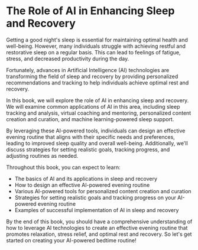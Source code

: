 The Role of AI in Enhancing Sleep and Recovery
============================================================

Getting a good night's sleep is essential for maintaining optimal health and well-being. However, many individuals struggle with achieving restful and restorative sleep on a regular basis. This can lead to feelings of fatigue, stress, and decreased productivity during the day.

Fortunately, advances in Artificial Intelligence (AI) technologies are transforming the field of sleep and recovery by providing personalized recommendations and tracking to help individuals achieve optimal rest and recovery.

In this book, we will explore the role of AI in enhancing sleep and recovery. We will examine common applications of AI in this area, including sleep tracking and analysis, virtual coaching and mentoring, personalized content creation and curation, and machine learning-powered sleep support.

By leveraging these AI-powered tools, individuals can design an effective evening routine that aligns with their specific needs and preferences, leading to improved sleep quality and overall well-being. Additionally, we'll discuss strategies for setting realistic goals, tracking progress, and adjusting routines as needed.

Throughout this book, you can expect to learn:

* The basics of AI and its applications in sleep and recovery
* How to design an effective AI-powered evening routine
* Various AI-powered tools for personalized content creation and curation
* Strategies for setting realistic goals and tracking progress on your AI-powered evening routine
* Examples of successful implementation of AI in sleep and recovery

By the end of this book, you should have a comprehensive understanding of how to leverage AI technologies to create an effective evening routine that promotes relaxation, stress relief, and optimal rest and recovery. So let's get started on creating your AI-powered bedtime routine!
